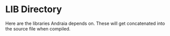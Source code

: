 # LIB Directory

Here are the libraries Andraia depends on. These will get concatenated into the source file when compiled.